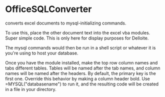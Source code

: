 # OfficeSQLConverter
converts excel documents to mysql-initializing commands.

To use this, place the other document text into the excel vba modules.
Super simple code. This is only here for display purposes for Delloite.

The mysql commands would then be run in a shell script or whatever it is you're using to host your database.

Once you have the module installed, make the top row column names and tabs different tables. Tables will be named after the tab names, and column names will be named after the headers. By default, the primary key is the first one. Override this behavior by making a column header bold. Use =MYSQL("databasename") to run it, and the resulting code will be created in a file in your directory.
